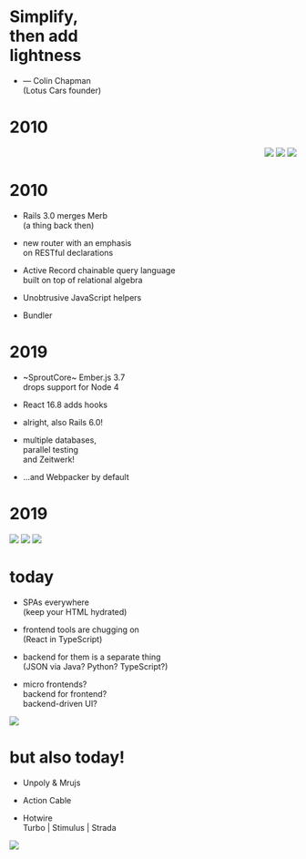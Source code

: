 # Simplify,<br />then add<br />lightness

* <span class="fragment">— Colin Chapman</span><br /><span class="fragment">(Lotus Cars founder)</span>


# 2010

<div style="direction: rtl">

  ![](img/euruko_2010.jpg)   <!-- .element class="fragment" style="padding: 2%; width: 29%" -->
  ![](img/chastell_2010.png) <!-- .element class="fragment" style="padding: 2%; width: 29%" -->
  ![](img/tomash_2010.jpg)   <!-- .element class="fragment" style="padding: 2%; width: 29%" -->

</div>


# 2010

* Rails 3.0 merges Merb<br />(a thing back then)
<!-- .element class="fragment" -->
* new router with an emphasis<br />on RESTful declarations
<!-- .element class="fragment" -->
* Active Record chainable query language<br />built on top of relational algebra
<!-- .element class="fragment" -->
* Unobtrusive JavaScript helpers
<!-- .element class="fragment" -->
* Bundler
<!-- .element class="fragment" -->


# 2019

* ~SproutCore~ Ember.js 3.7<br />drops support for Node 4
<!-- .element class="fragment" -->
* React 16.8 adds hooks
<!-- .element class="fragment" -->
* alright, also Rails 6.0!
<!-- .element class="fragment" -->
* multiple databases,<br />parallel testing<br />and Zeitwerk!
<!-- .element class="fragment" -->
* …and Webpacker by default
<!-- .element class="fragment" -->


# 2019

![](img/euruko_2019.png) <!-- .element class="fragment" style="padding: 2%; width: 29%" -->
![](img/chastell.jpg)    <!-- .element class="fragment" style="padding: 2%; width: 29%" -->
![](img/tomash_2019.jpg) <!-- .element class="fragment" style="padding: 2%; width: 29%" -->


# today

* SPAs everywhere<br />(keep your HTML hydrated)
<!-- .element class="fragment" -->
* frontend tools are chugging on<br />(React in TypeScript)
<!-- .element class="fragment" -->
* backend for them is a separate thing<br />(JSON via Java? Python? TypeScript?)
<!-- .element class="fragment" -->
* micro frontends?<br />backend for frontend?<br />backend-driven UI?
<!-- .element class="fragment" -->


![](img/wtf.gif) <!-- .element style="width: 60%" -->


# but also today!

* Unpoly & Mrujs
<!-- .element class="fragment" -->
* Action Cable
<!-- .element class="fragment" -->
* Hotwire<br />Turbo | Stimulus | Strada
<!-- .element class="fragment" -->


![](img/rgw_2018.jpg) <!-- .element style="width: 60%" -->
